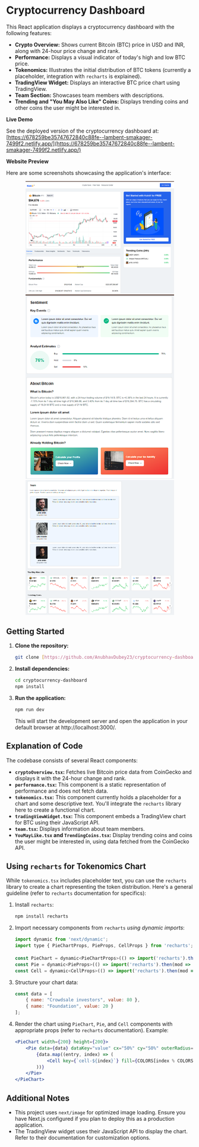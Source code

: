 # Cryptocurrency Dashboard

This React application displays a cryptocurrency dashboard with the following features:

*   **Crypto Overview:** Shows current Bitcoin (BTC) price in USD and INR, along with 24-hour price change and rank.
*   **Performance:** Displays a visual indicator of today's high and low BTC price.
*   **Tokenomics:** Illustrates the initial distribution of BTC tokens (currently a placeholder, integration with `recharts` is explained).
*   **TradingView Widget:** Displays an interactive BTC price chart using TradingView.
*   **Team Section:** Showcases team members with descriptions.
*   **Trending and "You May Also Like" Coins:** Displays trending coins and other coins the user might be interested in.

**Live Demo**

See the deployed version of the cryptocurrency dashboard at: [https://678259be35747672840c88fe--lambent-smakager-7499f2.netlify.app/](https://678259be35747672840c88fe--lambent-smakager-7499f2.netlify.app/)

**Website Preview**

Here are some screenshots showcasing the application's interface:

<p align="center">
  <img src="Output1.png" alt="Screenshot 1: Main Dashboard Overview" width="400">
  <img src="Output2.png" alt="Screenshot 2: Sentiment and About Bitcoin Sections" width="400">
  <img src="Output3.png" alt="Screenshot 3: Team, You May Also Like, and Trending Coins Sections" width="400">
</p>

## Getting Started

1.  **Clone the repository:**

    ```bash
    git clone [https://github.com/AnubhavDubey23/cryptocurrency-dashboard.git](https://github.com/AnubhavDubey23/cryptocurrency-dashboard.git)
    ```

2.  **Install dependencies:**

    ```bash
    cd cryptocurrency-dashboard
    npm install
    ```

3.  **Run the application:**

    ```bash
    npm run dev
    ```

    This will start the development server and open the application in your default browser at http://localhost:3000/.

## Explanation of Code

The codebase consists of several React components:

*   **`cryptoOverview.tsx`:** Fetches live Bitcoin price data from CoinGecko and displays it with the 24-hour change and rank.
*   **`performance.tsx`:** This component is a static representation of performance and does not fetch data.
*   **`tokenomics.tsx`:** This component currently holds a placeholder for a chart and some descriptive text. You'll integrate the `recharts` library here to create a functional chart.
*   **`tradingViewWidget.tsx`:** This component embeds a TradingView chart for BTC using their JavaScript API.
* **`team.tsx`:** Displays information about team members.
* **`YouMayLike.tsx` and `TrendingCoins.tsx`:** Display trending coins and coins the user might be interested in, using data fetched from the CoinGecko API.

## Using `recharts` for Tokenomics Chart

While `tokenomics.tsx` includes placeholder text, you can use the `recharts` library to create a chart representing the token distribution. Here's a general guideline (refer to `recharts` documentation for specifics):

1.  Install `recharts`:

    ```bash
    npm install recharts
    ```

2.  Import necessary components from `recharts` *using dynamic imports*:

    ```javascript
    import dynamic from 'next/dynamic';
    import type { PieChartProps, PieProps, CellProps } from 'recharts';

    const PieChart = dynamic<PieChartProps>(() => import('recharts').then(mod => mod.PieChart), { ssr: false });
    const Pie = dynamic<PieProps>(() => import('recharts').then(mod => mod.Pie), { ssr: false });
    const Cell = dynamic<CellProps>(() => import('recharts').then(mod => mod.Cell), { ssr: false });
    ```

3.  Structure your chart data:

    ```javascript
    const data = [
        { name: "Crowdsale investors", value: 80 },
        { name: "Foundation", value: 20 }
    ];
    ```

4.  Render the chart using `PieChart`, `Pie`, and `Cell` components with appropriate props (refer to `recharts` documentation). Example:

    ```jsx
    <PieChart width={200} height={200}>
        <Pie data={data} dataKey="value" cx="50%" cy="50%" outerRadius={80} fill="#8884d8">
            {data.map((entry, index) => (
                <Cell key={`cell-${index}`} fill={COLORS[index % COLORS.length]} />
            ))}
        </Pie>
    </PieChart>
    ```

## Additional Notes

*   This project uses `next/image` for optimized image loading. Ensure you have Next.js configured if you plan to deploy this as a production application.
*   The TradingView widget uses their JavaScript API to display the chart. Refer to their documentation for customization options.
